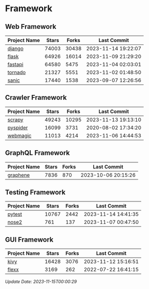 # Framework

## Web Framework
| Project Name | Stars | Forks | Last Commit |
| ------------ | ----- | ----- | ----------- |
| [django](https://github.com/django/django) | 74003 | 30438 | 2023-11-14 19:22:07 |
| [flask](https://github.com/pallets/flask) | 64926 | 16014 | 2023-11-09 21:29:20 |
| [fastapi](https://github.com/tiangolo/fastapi) | 64580 | 5475 | 2023-11-04 02:03:01 |
| [tornado](https://github.com/tornadoweb/tornado) | 21327 | 5551 | 2023-11-02 01:48:50 |
| [sanic](https://github.com/sanic-org/sanic) | 17440 | 1538 | 2023-09-07 12:26:56 |

## Crawler Framework
| Project Name | Stars | Forks | Last Commit |
| ------------ | ----- | ----- | ----------- |
| [scrapy](https://github.com/scrapy/scrapy) | 49243 | 10295 | 2023-11-13 19:13:10 |
| [pyspider](https://github.com/binux/pyspider) | 16099 | 3731 | 2020-08-02 17:34:20 |
| [webmagic](https://github.com/code4craft/webmagic) | 11013 | 4214 | 2023-11-06 14:44:53 |

## GraphQL Framework
| Project Name | Stars | Forks | Last Commit |
| ------------ | ----- | ----- | ----------- |
| [graphene](https://github.com/graphql-python/graphene) | 7836 | 870 | 2023-10-06 20:15:26 |

## Testing Framework
| Project Name | Stars | Forks | Last Commit |
| ------------ | ----- | ----- | ----------- |
| [pytest](https://github.com/pytest-dev/pytest) | 10767 | 2442 | 2023-11-14 14:41:35 |
| [nose2](https://github.com/nose-devs/nose2) | 761 | 137 | 2023-11-07 00:47:50 |

## GUI Framework
| Project Name | Stars | Forks | Last Commit |
| ------------ | ----- | ----- | ----------- |
| [kivy](https://github.com/kivy/kivy) | 16428 | 3076 | 2023-11-12 15:16:51 |
| [flexx](https://github.com/flexxui/flexx) | 3169 | 262 | 2022-07-22 16:41:15 |

*Update Date: 2023-11-15T00:00:29*